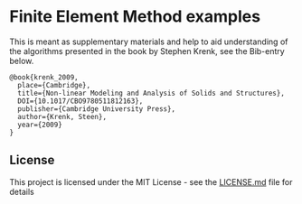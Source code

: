 # Finite Element Method examples

This is meant as supplementary materials and help to aid understanding of the
algorithms presented in the book by Stephen Krenk, see the Bib-entry below.

```
@book{krenk_2009,
  place={Cambridge},
  title={Non-linear Modeling and Analysis of Solids and Structures},
  DOI={10.1017/CBO9780511812163},
  publisher={Cambridge University Press},
  author={Krenk, Steen},
  year={2009}
}
```

## License

This project is licensed under the MIT License - see the [LICENSE.md](LICENSE.md) file for details
